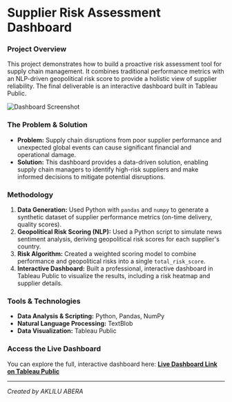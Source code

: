 # Supplier Risk Assessment Dashboard

### Project Overview
This project demonstrates how to build a proactive risk assessment tool for supply chain management. It combines traditional performance metrics with an NLP-driven geopolitical risk score to provide a holistic view of supplier reliability. The final deliverable is an interactive dashboard built in Tableau Public.

![Dashboard Screenshot](screenshots/dashboard_screenshot.png)

### The Problem & Solution
- **Problem:** Supply chain disruptions from poor supplier performance and unexpected global events can cause significant financial and operational damage.
- **Solution:** This dashboard provides a data-driven solution, enabling supply chain managers to identify high-risk suppliers and make informed decisions to mitigate potential disruptions.

### Methodology
1. **Data Generation:** Used Python with `pandas` and `numpy` to generate a synthetic dataset of supplier performance metrics (on-time delivery, quality scores).
2. **Geopolitical Risk Scoring (NLP):** Used a Python script to simulate news sentiment analysis, deriving geopolitical risk scores for each supplier's country.
3. **Risk Algorithm:** Created a weighted scoring model to combine performance and geopolitical risks into a single `total_risk_score`.
4. **Interactive Dashboard:** Built a professional, interactive dashboard in Tableau Public to visualize the results, including a risk heatmap and supplier details.

### Tools & Technologies
- **Data Analysis & Scripting:** Python, Pandas, NumPy
- **Natural Language Processing:** TextBlob
- **Data Visualization:** Tableau Public

### Access the Live Dashboard
You can explore the full, interactive dashboard here:
[**Live Dashboard Link on Tableau Public**](your_tableau_public_url_here)

---
*Created by AKLILU ABERA*
